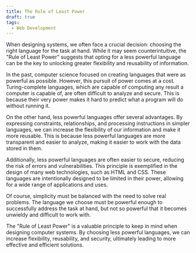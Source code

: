```yaml
---
title: The Rule of Least Power
draft: true
tags:
  - Web Development
---
```


When designing systems, we often face a crucial decision: choosing the right language for the task at hand. While it may seem counterintuitive, the "Rule of Least Power" suggests that opting for a less powerful language can be the key to unlocking greater flexibility and reusability of information.

In the past, computer science focused on creating languages that were as powerful as possible. However, this pursuit of power comes at a cost. Turing-complete languages, which are capable of computing any result a computer is capable of, are often difficult to analyze and secure. This is because their very power makes it hard to predict what a program will do without running it.

On the other hand, less powerful languages offer several advantages. By expressing constraints, relationships, and processing instructions in simpler languages, we can increase the flexibility of our information and make it more reusable. This is because less powerful languages are more transparent and easier to analyze, making it easier to work with the data stored in them.

Additionally, less powerful languages are often easier to secure, reducing the risk of errors and vulnerabilities. This principle is exemplified in the design of many web technologies, such as HTML and CSS. These languages are intentionally designed to be limited in their power, allowing for a wide range of applications and uses.

Of course, simplicity must be balanced with the need to solve real problems. The language we choose must be powerful enough to successfully address the task at hand, but not so powerful that it becomes unwieldy and difficult to work with.

The "Rule of Least Power" is a valuable principle to keep in mind when designing computer systems. By choosing less powerful languages, we can increase flexibility, reusability, and security, ultimately leading to more effective and efficient solutions.

